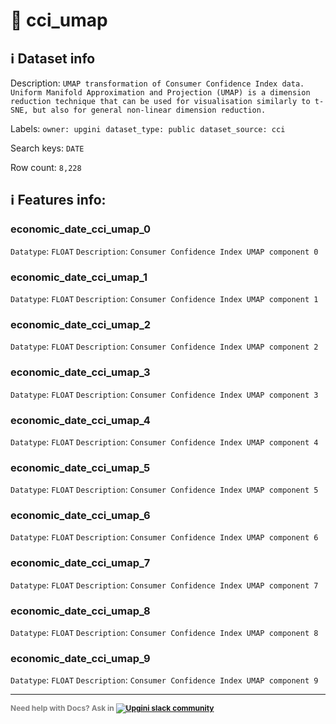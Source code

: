 # 📖 cci_umap 
## ℹ️ Dataset info 
Description: `UMAP transformation of Consumer Confidence Index data. Uniform Manifold Approximation and Projection (UMAP) is a dimension reduction technique that can be used for visualisation similarly to t-SNE, but also for general non-linear dimension reduction. ` 

Labels: ` owner: upgini ` &nbsp;` dataset_type: public ` &nbsp;` dataset_source: cci ` &nbsp;

Search keys: 
` DATE ` &nbsp;

Row count: `8,228` 

## ℹ️ Features info:

### economic_date_cci_umap_0
`Datatype`: `FLOAT`
`Description`: `Consumer Confidence Index UMAP component 0`

### economic_date_cci_umap_1
`Datatype`: `FLOAT`
`Description`: `Consumer Confidence Index UMAP component 1`

### economic_date_cci_umap_2
`Datatype`: `FLOAT`
`Description`: `Consumer Confidence Index UMAP component 2`

### economic_date_cci_umap_3
`Datatype`: `FLOAT`
`Description`: `Consumer Confidence Index UMAP component 3`

### economic_date_cci_umap_4
`Datatype`: `FLOAT`
`Description`: `Consumer Confidence Index UMAP component 4`

### economic_date_cci_umap_5
`Datatype`: `FLOAT`
`Description`: `Consumer Confidence Index UMAP component 5`

### economic_date_cci_umap_6
`Datatype`: `FLOAT`
`Description`: `Consumer Confidence Index UMAP component 6`

### economic_date_cci_umap_7
`Datatype`: `FLOAT`
`Description`: `Consumer Confidence Index UMAP component 7`

### economic_date_cci_umap_8
`Datatype`: `FLOAT`
`Description`: `Consumer Confidence Index UMAP component 8`

### economic_date_cci_umap_9
`Datatype`: `FLOAT`
`Description`: `Consumer Confidence Index UMAP component 9`



---

<span style="color:grey;font-weight:700;font-size:12px">
    Need help with Docs? Ask in
    <a href="https://4mlg.short.gy/join-upgini-community">
        <img alt="Upgini slack community" src="https://img.shields.io/badge/slack-@upgini-orange.svg?logo=slack">
    </a>
</span>